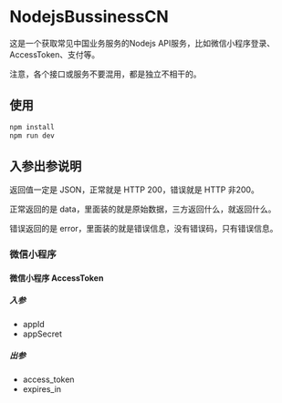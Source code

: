 # NodejsBussinessCN

这是一个获取常见中国业务服务的Nodejs API服务，比如微信小程序登录、AccessToken、支付等。

注意，各个接口或服务不要混用，都是独立不相干的。

## 使用

```bash
npm install
npm run dev
```

## 入参出参说明

返回值一定是 JSON，正常就是 HTTP 200，错误就是 HTTP 非200。

正常返回的是 data，里面装的就是原始数据，三方返回什么，就返回什么。

错误返回的是 error，里面装的就是错误信息，没有错误码，只有错误信息。

### 微信小程序

#### 微信小程序 AccessToken

##### 入参

- appId
- appSecret

##### 出参

- access_token
- expires_in
